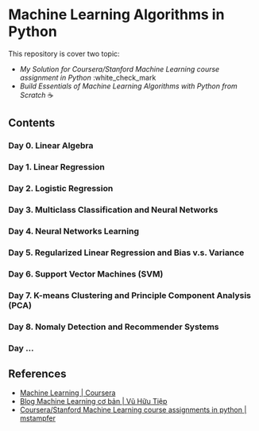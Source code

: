 # Machine Learning Algorithms in Python

This repository is cover two topic:
+ *My Solution for Coursera/Stanford Machine Learning course assignment in Python* :white_check_mark
+ *Build Essentials of Machine Learning Algorithms with Python from Scratch* :coffee:

## Contents
### Day 0. Linear Algebra 
### Day 1. Linear Regression
### Day 2. Logistic Regression
### Day 3. Multiclass Classification and Neural Networks
### Day 4. Neural Networks Learning
### Day 5. Regularized Linear Regression and Bias v.s. Variance
### Day 6. Support Vector Machines (SVM)
### Day 7. K-means Clustering and Principle Component Analysis (PCA)
### Day 8. Nomaly Detection and Recommender Systems
### Day ...

## References
+ [Machine Learning | Coursera](https://www.coursera.org/learn/machine-learning)
+ [Blog Machine Learning cơ bản | Vũ Hữu Tiệp](https://machinelearningcoban.com)
+ [Coursera/Stanford Machine Learning course assignments in python | mstampfer](https://github.com/mstampfer/Coursera-Stanford-ML-Python) 